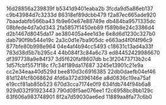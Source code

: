 16d28856a239839f
b5341d9401eaba2b
3fcda9d5a86eb137
c9b43984d7c3233d
86318ef89dcbb479
f2a87ec665ade920
7baadabfb566ba43
fb9e60e67e88749e
db484ba9571335dc
08bfede4d7a0d343
2fa5857f1450eb89
f589b8e24c3386d4
d2b1467d8045da17
ae380405a4ee1d3e
6e8d6d1230c327b0
dab790f9b544e19c
2a3c0d1e7ba905dc
e663ad4f0f4f96c9
877bfe80b998e964
04e4af4b94cc5493
c18631c13ad4a33f
783d38d5b7b295c4
44b084f3c84a6c73
ed84452429986670
df397738a9e84f37
3d5f620faf8607db
bc3f20473713b2c4
1d57fcbf5571f18c
f7c34f189da17687
3245e13901c21e9a
cc2e34eaa40d529d
bee810d3c6916385
22db0daefb04ef46
81d124fcf806862d
4fd6a372d396146e
a8d0836c19ea75af
e19ccf81ab85b523
670d3cca7174e0f9
634fdb744f94b6a8
929d032f91923443
790d08f5ae076ee1
f2c6958bc8bb129c
63f606a983748901
8f2a7d59030ae6ed
11889aa8fa77c6b0
